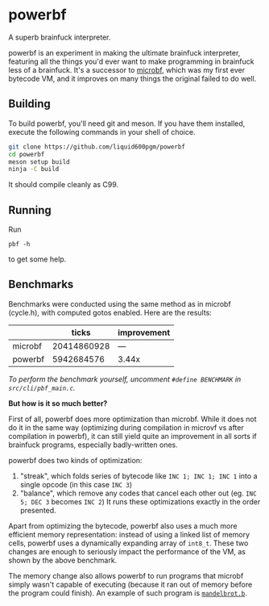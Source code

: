 # powerbf

A superb brainfuck interpreter.

powerbf is an experiment in making the ultimate brainfuck interpreter, featuring
all the things you'd ever want to make programming in brainfuck less of
a brainfuck. It's a successor to [microbf][microbf], which was my first ever
bytecode VM, and it improves on many things the original failed to do well.

  [microbf]: https://github.com/liquid600pgm/microbf

## Building

To build powerbf, you'll need git and meson. If you have them installed,
execute the following commands in your shell of choice.

```sh
git clone https://github.com/liquid600pgm/powerbf
cd powerbf
meson setup build
ninja -C build
```

It should compile cleanly as C99.

## Running

Run
```
pbf -h
```
to get some help.

## Benchmarks

Benchmarks were conducted using the same method as in microbf (cycle.h), with
computed gotos enabled.
Here are the results:

|         | ticks       | improvement |
| ------- | -----       | ----------- |
| microbf | 20414860928 | —           |
| powerbf | 5942684576  | 3.44x       |

*To perform the benchmark yourself, uncomment `#define BENCHMARK` in*
*`src/cli/pbf_main.c`.*

**But how is it so much better?**

First of all, powerbf does more optimization than microbf. While it does not do
it in the same way (optimizing during compilation in microvf vs after
compilation in powerbf), it can still yield quite an improvement in all
sorts if brainfuck programs, especially badly-written ones.

powerbf does two kinds of optimization:
1. "streak", which folds series of bytecode like `INC 1; INC 1; INC 1` into a
   single opcode (in this case `INC 3`)
2. "balance", which remove any codes that cancel each other out
   (eg. `INC 5; DEC 3` becomes `INC 2`)
It runs these optimizations exactly in the order presented.

Apart from optimizing the bytecode, powerbf also uses a much more efficient
memory representation: instead of using a linked list of memory cells, powerbf
uses a dynamically expanding array of `int8_t`. These two changes are enough
to seriously impact the performance of the VM, as shown by the above benchmark.

The memory change also allows powerbf to run programs that microbf simply wasn't
capable of executing (because it ran out of memory before the program could
finish). An example of such program is [`mandelbrot.b`][mandelbrot.b].

  [mandelbrot.b]: https://github.com/pablojorge/brainfuck/blob/master/programs/mandelbrot.bf